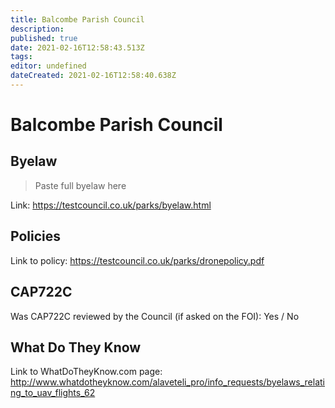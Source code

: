 ```yaml
---
title: Balcombe Parish Council
description: 
published: true
date: 2021-02-16T12:58:43.513Z
tags: 
editor: undefined
dateCreated: 2021-02-16T12:58:40.638Z
---
```


# Balcombe Parish Council


## Byelaw
> Paste full byelaw here

Link:
https://testcouncil.co.uk/parks/byelaw.html

## Policies
Link to policy:
https://testcouncil.co.uk/parks/dronepolicy.pdf

## CAP722C

Was CAP722C reviewed by the Council (if asked on the FOI): Yes / No

## What Do They Know

Link to WhatDoTheyKnow.com page:
http://www.whatdotheyknow.com/alaveteli_pro/info_requests/byelaws_relating_to_uav_flights_62

